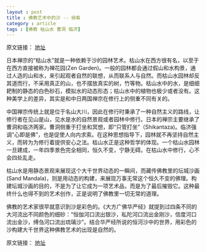 ```yaml
---
layout : post
title : 佛教艺术中的沙 -- 徐宥
category : article
tags : [佛教 枯山水 曹洞 临济]
---
```


原文链接： [地址](http://blog.youxu.info/2012/10/24/sands-in-buddhism/)

日本禅宗的“枯山水”就是一种依赖于沙的园林艺术。枯山水在西方很有名，以至于在西方直接被称为禅花园(Zen Garden)。一般的园林都会通过假山和水构景，通过人造的山和水，来引起观者自然的联想，从而联系人与自然。而枯山水园林却反其道而行，不采用真正的山，也不摆放真实的树，竹等物。枯山水中的水，是细细耙制的静态的白色砂石，模拟水的动态形态；枯山水中的植物也极少或者没有。这种美学上的差异，其实是和中日两国禅宗在修行上的侧重不同有关的。

中国禅宗传统上就是位于名山大川，因此在修行时秉承了一种自然主义的路线，让修行者在见山是山，见水是水的自然景观或者园林中修行。日本的禅宗主要继承了曹洞和临济两家。曹洞侧重于打坐和冥想，即“只管打坐”（Shikantaza)。临济强调”心即是佛”，也是促使人向内求索。在这种思想指导下，园林就不再坚持自然主义，而转为为修行着提供安心之法。枯山水正是这种哲学的体现。一个枯山水园林一旦建成，一年四季景色完全相同，恒久不变，宁静无碍。在枯山水中修行，心不会四处乱走。

枯山水是用静态景观来展现这个大千世界动态的一瞬间，而藏传佛教里的坛城沙画 (Sand Mandala)，则是用动态的构建，来展现万事无常这个恒久不变的佛理。构建坛城沙画的目的，不是为了让它成为一项艺术品，而是为了最后摧毁它。这种最终什么也得不到的艺术创作，正是说明了佛教里一切无常的道理。

佛教的艺术家很早就意识到沙是彩色的。《大方广佛华严经》就提到过四条不同的大河流出不同颜色的细砂：“恒伽河口流出银沙，私陀河口流出金刚沙，信度河口流出金沙，缚刍河口流出琉璃沙”。结合华严经所说的恒河沙中的世界，用彩色的沙构建大千世界这种佛教艺术的出现是自然的。


原文链接： [地址](http://blog.youxu.info/2012/10/24/sands-in-buddhism/)